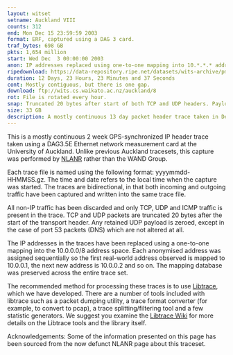 ```yaml
---
layout: witset
setname: Auckland VIII
counts: 312
end: Mon Dec 15 23:59:59 2003
format: ERF, captured using a DAG 3 card.
traf_bytes: 698 GB
pkts: 1,654 million
start: Wed Dec  3 00:00:00 2003
anon: IP addresses replaced using one-to-one mapping into 10.*.*.* address space.
ripedownload: https://data-repository.ripe.net/datasets/wits-archive/pma/long/auck/8/
duration: 12 Days, 23 Hours, 23 Minutes and 37 Seconds
cont: Mostly contiguous, but there is one gap.
download: ftp://wits.cs.waikato.ac.nz/auckland/8
rot: File is rotated every hour.
snap: Truncated 20 bytes after start of both TCP and UDP headers. Payload for UDP DNS packets is NOT zeroed, all other UDP payload is zeroed.
size: 33 GB
description: A mostly continuous 13 day packet header trace taken in December 2003 at the University of Auckland.
---
```


This is a mostly continuous 2 week GPS-synchronized IP header trace taken
using a DAG3.5E Ethernet network measurement card at the University of Auckland.
Unlike previous Auckland tracesets, this capture was performed by
<a href="http://pma.nlanr.net">NLANR</a> rather than the WAND Group.

Each trace file is named using the following format: yyyymmdd-HHMMSS.gz.
The time and date refers to the local time when the capture was started.
The traces are bidirectional, in that both incoming and outgoing traffic
have been captured and written into the same trace file.

All non-IP traffic has been discarded and only TCP, UDP and ICMP traffic is
present in the trace. TCP and UDP packets are truncated 20 bytes after the
start of the transport header. Any retained UDP payload is zeroed, except in
the case of port 53 packets (DNS) which are not altered at all. 

The IP addresses in the traces have been replaced using a one-to-one mapping
into the 10.0.0.0/8 address space. Each anonymised address was assigned
sequentially so the first real-world address observed is mapped to 10.0.0.1,
the next new address is 10.0.0.2 and so on. The mapping database was preserved
across the entire trace set.

The recommended method for processing these traces is to use
<a href="https://github.com/LibtraceTeam/libtrace">Libtrace</a>,
which we have developed. There are a number of tools included with libtrace
such as a packet dumping utility, a trace format converter (for example, to
convert to pcap), a trace splitting/filtering tool and a few statistic
generators. We suggest you examine the
<a href="https://github.com/LibtraceTeam/libtrace/wiki">Libtrace Wiki</a> for more details
on the Libtrace tools and the library itself.

Acknowledgements:
Some of the information presented on this page has been sourced from the
now defunct NLANR page about this traceset.

